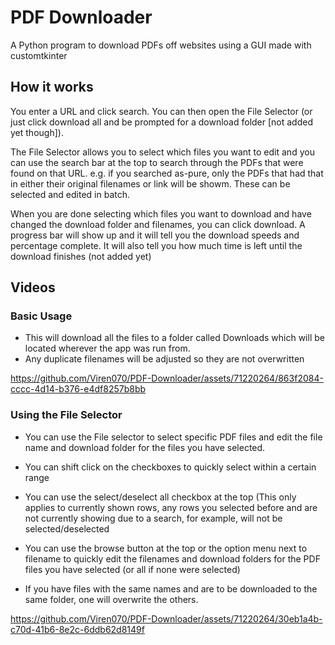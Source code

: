 
# PDF Downloader
A Python program to download PDFs off websites using a GUI made with customtkinter

## How it works
You enter a URL and click search. You can then open the File Selector (or just click download all and be prompted for a download folder [not added yet though]). 

The File Selector allows you to select which files you want to edit and you can use the search bar at the top to search through the PDFs that were found on that URL. e.g. if you searched as-pure, only the PDFs that had that in either their original filenames or link will be showm. These can be selected and edited in batch. 

When you are done selecting which files you want to download and have changed the download folder and filenames, you can click download. A progress bar will show up and it will tell you the download speeds and percentage complete. It will also tell you how much time is left until the download finishes (not added yet)

## Videos 


### Basic Usage
- This will download all the files to a folder called Downloads which will be located wherever the app was run from.
- Any duplicate filenames will be adjusted so they are not overwritten

https://github.com/Viren070/PDF-Downloader/assets/71220264/863f2084-cccc-4d14-b376-e4df8257b8bb

### Using the File Selector
- You can use the File selector to select specific PDF files and edit the file name and download folder for the files you have selected.

- You can shift click on the checkboxes to quickly select within a certain range
- You can use the select/deselect all checkbox at the top (This only applies to currently shown rows, any rows you selected before and are not currently showing due to a search, for example, will not be selected/deselected
- You can use the browse button at the top or the option menu next to filename to quickly edit the filenames and download folders for the PDF files you have selected (or all if none were selected)
- If you have files with the same names and are to be downloaded to the same folder, one will overwrite the others. 

https://github.com/Viren070/PDF-Downloader/assets/71220264/30eb1a4b-c70d-41b6-8e2c-6ddb62d8149f


